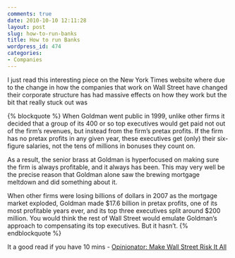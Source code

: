 ```yaml
---
comments: true
date: 2010-10-10 12:11:28
layout: post
slug: how-to-run-banks
title: How to run Banks
wordpress_id: 474
categories:
- Companies
---
```


I just read this interesting piece on the New York Times website where due to the change in how the companies that work on Wall Street have changed their corporate structure has had massive effects on how they work but the bit that really stuck out was

{% blockquote %} 
When Goldman went public in 1999, unlike other firms it decided that a group of its 400 or so top executives would get paid not out of the firm’s revenues, but instead from the firm’s pretax profits. If the firm has no pretax profits in any given year, these executives get (only) their six-figure salaries, not the tens of millions in bonuses they count on.

As a result, the senior brass at Goldman is hyperfocused on making sure the firm is always profitable, and it always has been. This may very well be the precise reason that Goldman alone saw the brewing mortgage meltdown and did something about it.

When other firms were losing billions of dollars in 2007 as the mortgage market exploded, Goldman made $17.6 billion in pretax profits, one of its most profitable years ever, and its top three executives split around $200 million. You would think the rest of Wall Street would emulate Goldman’s approach to compensating its top executives. But it hasn’t.
{% endblockquote %}

It a good read if you have 10 mins - [Opinionator: Make Wall Street Risk It All](http://opinionator.blogs.nytimes.com/2010/10/07/make-wall-street-risk-it-all/)
